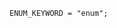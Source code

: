 <!-- This file is generated automatically by infrastructure scripts. Please don't edit by hand. -->

```{ .ebnf .slang-ebnf #ENUM_KEYWORD }
ENUM_KEYWORD = "enum";
```
